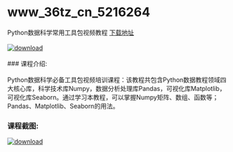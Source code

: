 # www_36tz_cn_5216264
Python数据科学常用工具包视频教程
[下载地址](http://www.36tz.cn/article/5216264 "下载地址")
<br/></br>[![download](http://36tz.cn/muke_img/2020_11_1-67-300x122.png "下载地址")](http://www.36tz.cn/article/5216264 "下载地址")
<br/></br>### 课程介绍:<br/></br>Python数据科学必备工具包视频培训课程：该教程共包含Python数据教程领域四大核心库，科学技术库Numpy，数据分析处理库Pandas，可视化库Matplotlib，可视化库Seaborn。通过学习本教程，可以掌握Numpy矩阵、数组、函数等；Pandas、Matplotlib、Seaborn的用法。

### 课程截图:
[![download](http://36tz.cn/muke_img/2020_11_2-66.png "下载地址")](http://www.36tz.cn/article/5216264 "下载地址")
